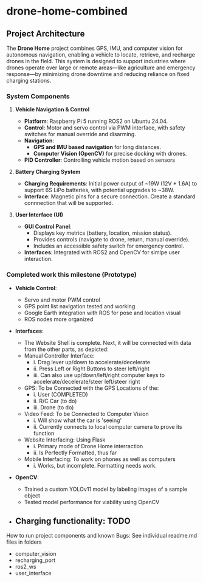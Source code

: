 # drone-home-combined
## Project Architecture

The **Drone Home** project combines GPS, IMU, and computer vision for autonomous navigation, enabling a vehicle to locate, retrieve, and recharge drones in the field. This system is designed to support industries where drones operate over large or remote areas—like agriculture and emergency response—by minimizing drone downtime and reducing reliance on fixed charging stations.

### System Components

1. **Vehicle Navigation & Control**
   - **Platform**: Raspberry Pi 5 running ROS2 on Ubuntu 24.04.
   - **Control**: Motor and servo control via PWM interface, with safety switches for manual override and disarming.
   - **Navigation**:
     - **GPS and IMU based navigation** for long distances.
     - **Computer Vision (OpenCV)** for precise docking with drones.
   - **PID Controller**: Controlling vehicle motion based on sensors

2. **Battery Charging System**
   - **Charging Requirements**: Initial power output of ~19W (12V * 1.6A) to support 6S LiPo batteries, with potential upgrades to ~38W.
   - **Interface**: Magnetic pins for a secure connection. Create a standard connnection that will be supported.

3. **User Interface (UI)**
   - **GUI Control Panel**:
     - Displays key metrics (battery, location, mission status).
     - Provides controls (navigate to drone, return, manual override).
     - Includes an accessible safety switch for emergency control.
   - **Interfaces**: Integrated with ROS2 and OpenCV for simlpe user interaction.

### Completed work this milestone (Prototype)
- **Vehicle Control**:
     - Servo and motor PWM control
     - GPS point list navigation tested and working
     - Google Earth integration with ROS for pose and location visual
     - ROS nodes more organized
- **Interfaces**:
  - The Website Shell is complete. Next, it will be connected with data from the other parts, as depicted:
  - Manual Controller Interface:
     -    i. Drag lever up/down to accelerate/decelerate
     -    ii. Press Left or Right Buttons to steer left/right
     -    iii. Can also use up/down/left/right computer keys to accelerate/decelerate/steer left/steer right
  - GPS: To be Connected with the GPS Locations of the:
     -    i. User (COMPLETED)
     -    ii. R/C Car (to do)
     -    iii. Drone (to do)
  - Video Feed: To be Connected to Computer Vision
     -    i. Will show what the car is 'seeing'
     -    ii. Currently connects to local computer camera to prove its function
  - Website Interfacing: Using Flask
     -    i. Primary mode of Drone Home interraction
     -    ii. Is Perfectly Formatted, thus far
  - Mobile Interfacing: To work on phones as well as computers
     -    i. Works, but incomplete. Formatting needs work.
       
- **OpenCV**:
     - Trained a custom YOLOv11 model by labeling images of a sample object
     - Tested model performance for viability using OpenCV
- **Charging functionality**: TODO
     - 

How to run project components and known Bugs:
See individual readme.md files in folders
- computer_vision
- recharging_port
- ros2_ws
- user_interface


